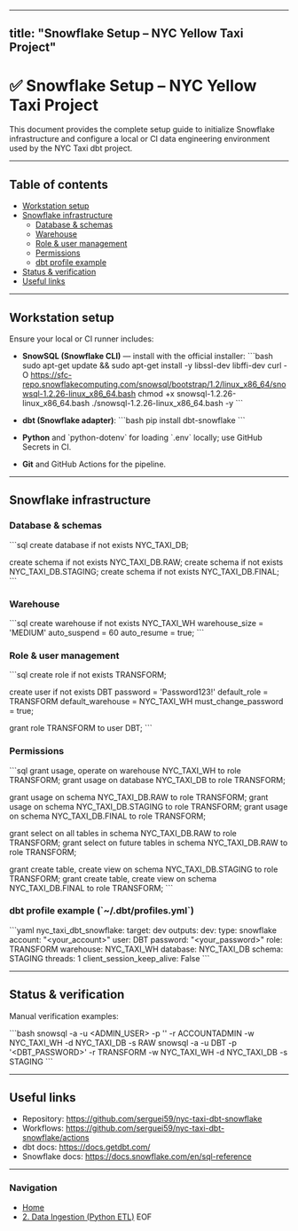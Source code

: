 
--- 
title: "Snowflake Setup – NYC Yellow Taxi Project"
---

# ✅ Snowflake Setup – NYC Yellow Taxi Project

This document provides the complete setup guide to initialize Snowflake infrastructure and configure a local or CI data engineering environment used by the NYC Taxi dbt project.

---

## Table of contents

- [Workstation setup](#workstation-setup)
- [Snowflake infrastructure](#snowflake-infrastructure)
  - [Database & schemas](#database--schemas)
  - [Warehouse](#warehouse)
  - [Role & user management](#role--user-management)
  - [Permissions](#permissions)
  - [dbt profile example](#dbt-profile-example)
- [Status & verification](#status--verification)
- [Useful links](#useful-links)

---

## Workstation setup

Ensure your local or CI runner includes:

- **SnowSQL (Snowflake CLI)** — install with the official installer:
\`\`\`bash
sudo apt-get update && sudo apt-get install -y libssl-dev libffi-dev
curl -O https://sfc-repo.snowflakecomputing.com/snowsql/bootstrap/1.2/linux_x86_64/snowsql-1.2.26-linux_x86_64.bash
chmod +x snowsql-1.2.26-linux_x86_64.bash
./snowsql-1.2.26-linux_x86_64.bash -y
\`\`\`

- **dbt (Snowflake adapter)**:
\`\`\`bash
pip install dbt-snowflake
\`\`\`

- **Python** and \`python-dotenv\` for loading \`.env\` locally; use GitHub Secrets in CI.

- **Git** and GitHub Actions for the pipeline.

---

## Snowflake infrastructure

### Database & schemas
\`\`\`sql
create database if not exists NYC_TAXI_DB;

create schema if not exists NYC_TAXI_DB.RAW;
create schema if not exists NYC_TAXI_DB.STAGING;
create schema if not exists NYC_TAXI_DB.FINAL;
\`\`\`

### Warehouse
\`\`\`sql
create warehouse if not exists NYC_TAXI_WH
  warehouse_size = 'MEDIUM'
  auto_suspend = 60
  auto_resume = true;
\`\`\`

### Role & user management
\`\`\`sql
create role if not exists TRANSFORM;

create user if not exists DBT
  password = 'Password123!'
  default_role = TRANSFORM
  default_warehouse = NYC_TAXI_WH
  must_change_password = true;

grant role TRANSFORM to user DBT;
\`\`\`

### Permissions
\`\`\`sql
grant usage, operate on warehouse NYC_TAXI_WH to role TRANSFORM;
grant usage on database NYC_TAXI_DB to role TRANSFORM;

grant usage on schema NYC_TAXI_DB.RAW to role TRANSFORM;
grant usage on schema NYC_TAXI_DB.STAGING to role TRANSFORM;
grant usage on schema NYC_TAXI_DB.FINAL to role TRANSFORM;

grant select on all tables in schema NYC_TAXI_DB.RAW to role TRANSFORM;
grant select on future tables in schema NYC_TAXI_DB.RAW to role TRANSFORM;

grant create table, create view on schema NYC_TAXI_DB.STAGING to role TRANSFORM;
grant create table, create view on schema NYC_TAXI_DB.FINAL to role TRANSFORM;
\`\`\`

### dbt profile example (\`~/.dbt/profiles.yml\`)
\`\`\`yaml
nyc_taxi_dbt_snowflake:
  target: dev
  outputs:
    dev:
      type: snowflake
      account: "<your_account>"
      user: DBT
      password: "<your_password>"
      role: TRANSFORM
      warehouse: NYC_TAXI_WH
      database: NYC_TAXI_DB
      schema: STAGING
      threads: 1
      client_session_keep_alive: False
\`\`\`

---

## Status & verification

Manual verification examples:

\`\`\`bash
snowsql -a <ACCOUNT> -u <ADMIN_USER> -p '<PASSWORD>' -r ACCOUNTADMIN -w NYC_TAXI_WH -d NYC_TAXI_DB -s RAW
snowsql -a <ACCOUNT> -u DBT -p '<DBT_PASSWORD>' -r TRANSFORM -w NYC_TAXI_WH -d NYC_TAXI_DB -s STAGING
\`\`\`

---

## Useful links

- Repository: https://github.com/serguei59/nyc-taxi-dbt-snowflake
- Workflows: https://github.com/serguei59/nyc-taxi-dbt-snowflake/actions
- dbt docs: https://docs.getdbt.com/
- Snowflake docs: https://docs.snowflake.com/en/sql-reference

---
### Navigation
- [Home](./index.md)
- [2. Data Ingestion (Python ETL)](./ingestion.md)
EOF
